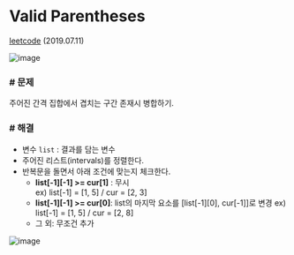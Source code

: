 # Valid Parentheses

[leetcode](https://leetcode.com/problems/merge-intervals/) (2019.07.11)

![image](https://user-images.githubusercontent.com/40231980/61039520-dfeca680-a409-11e9-8cc9-31a9fc674118.png)

### # 문제

주어진 간격 집합에서 겹치는 구간 존재시 병합하기.

### # 해결

- 변수 `list` : 결과를 담는 변수
- 주어진 리스트(intervals)를 정렬한다.
- 반복문을 돌면서 아래 조건에 맞는지 체크한다.
  - **list[-1][-1] >= cur[1]** : 무시 <br/>
    ex) list[-1] = [1, 5] / cur = [2, 3]
  - **list[-1][-1] >= cur[0]**: list의 마지막 요소를 [list[-1][0], cur[-1]]로 변경
    ex) list[-1] = [1, 5] / cur = [2, 8]
  - 그 외: 무조건 추가

![image](https://user-images.githubusercontent.com/40231980/61039506-d82d0200-a409-11e9-81a9-253245324d2f.png)
